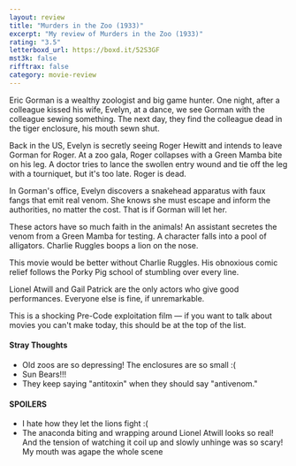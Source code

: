 ```yaml
---
layout: review
title: "Murders in the Zoo (1933)"
excerpt: "My review of Murders in the Zoo (1933)"
rating: "3.5"
letterboxd_url: https://boxd.it/52S3GF
mst3k: false
rifftrax: false
category: movie-review
---
```


Eric Gorman is a wealthy zoologist and big game hunter. One night, after a colleague kissed his wife, Evelyn, at a dance, we see Gorman with the colleague sewing something. The next day, they find the colleague dead in the tiger enclosure, his mouth sewn shut.

Back in the US, Evelyn is secretly seeing Roger Hewitt and intends to leave Gorman for Roger. At a zoo gala, Roger collapses with a Green Mamba bite on his leg. A doctor tries to lance the swollen entry wound and tie off the leg with a tourniquet, but it's too late. Roger is dead.

In Gorman's office, Evelyn discovers a snakehead apparatus with faux fangs that emit real venom. She knows she must escape and inform the authorities, no matter the cost. That is if Gorman will let her.

These actors have so much faith in the animals! An assistant secretes the venom from a Green Mamba for testing. A character falls into a pool of alligators. Charlie Ruggles boops a lion on the nose.

This movie would be better without Charlie Ruggles. His obnoxious comic relief follows the Porky Pig school of stumbling over every line.

Lionel Atwill and Gail Patrick are the only actors who give good performances. Everyone else is fine, if unremarkable.

This is a shocking Pre-Code exploitation film — if you want to talk about movies you can't make today, this should be at the top of the list.

#### Stray Thoughts

- Old zoos are so depressing! The enclosures are so small :(
- Sun Bears!!!
- They keep saying "antitoxin" when they should say "antivenom."

#### SPOILERS

- I hate how they let the lions fight :(
- The anaconda biting and wrapping around Lionel Atwill looks so real! And the tension of watching it coil up and slowly unhinge was so scary! My mouth was agape the whole scene

